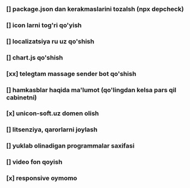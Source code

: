 ### [] package.json dan kerakmaslarini tozalsh (npx depcheck)

### [] icon larni tog'ri qo'yish

### [] localizatsiya ru uz qo'shish

### [] chart.js qo'shish

### [xx] telegtam massage sender bot qo'shish

### [] hamkasblar haqida ma'lumot (qo'lingdan kelsa pars qil cabinetni)

### [x] unicon-soft.uz domen olish

### [] litsenziya, qarorlarni joylash

### [] yuklab olinadigan programmalar saxifasi

### [] video fon qoyish

### [x] responsive oymomo

